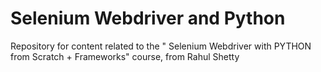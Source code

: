 # Selenium Webdriver and Python
 Repository for content related to the " Selenium Webdriver with PYTHON from Scratch + Frameworks" course, from Rahul Shetty
